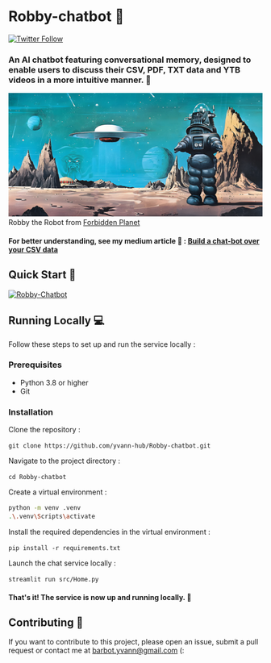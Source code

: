 # Robby-chatbot 🤖

[![Twitter Follow](https://img.shields.io/twitter/follow/yvann_hub?style=social)](https://twitter.com/yvann_hub)


### An AI chatbot featuring conversational memory, designed to enable users to discuss their CSV, PDF, TXT data and YTB videos in a more intuitive manner. 🚀
![Robby](robby-pic.png)
Robby the Robot from [Forbidden Planet](https://youtu.be/bflfQN_YsTM)

#### For better understanding, see my medium article 🖖 : [Build a chat-bot over your CSV data](https://medium.com/@yvann-hub/build-a-chatbot-on-your-csv-data-with-langchain-and-openai-ed121f85f0cd)

## Quick Start 🚀

[![Robby-Chatbot](https://img.shields.io/static/v1?label=Robby-Chatbot&message=Visit%20Website&color=ffffff&labelColor=ADD8E6&style=for-the-badge)](https://robby-chatbot.streamlit.app/)


## Running Locally 💻
Follow these steps to set up and run the service locally :

### Prerequisites
- Python 3.8 or higher
- Git

### Installation
Clone the repository :

`git clone https://github.com/yvann-hub/Robby-chatbot.git`


Navigate to the project directory :

`cd Robby-chatbot`


Create a virtual environment :
```bash
python -m venv .venv
.\.venv\Scripts\activate
```

Install the required dependencies in the virtual environment :

`pip install -r requirements.txt`


Launch the chat service locally :

`streamlit run src/Home.py`

#### That's it! The service is now up and running locally. 🤗

## Contributing 🙌
If you want to contribute to this project, please open an issue, submit a pull request or contact me at barbot.yvann@gmail.com (:


